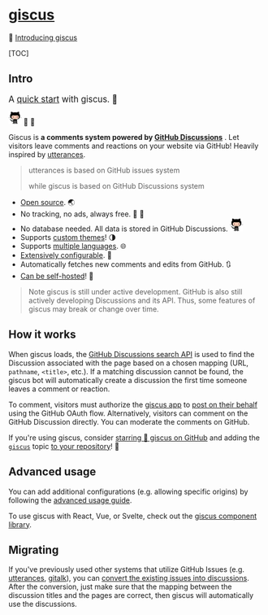 # [giscus](https://giscus.app/)



:link: [Introducing giscus](https://laymonage.com/posts/giscus)

[TOC]



## Intro

<big>A [quick start](https://www.secrss.com/articles/10325) with giscus. 🚀</big>



<img src="../../../../../Assets/Pics/octocat.png" alt=":octocat:" style="zoom:40%;" /> 💬 💎

Giscus is **a comments system powered by [GitHub Discussions](https://docs.github.com/en/discussions)** . Let visitors leave comments and reactions on your website via GitHub! Heavily inspired by [utterances](https://github.com/utterance/utterances).

> utterances is based on GitHub issues system
>
> while giscus is based on GitHub Discussions system



- [Open source](https://github.com/giscus/giscus). 🌏
- No tracking, no ads, always free. 📡 🚫
- No database needed. All data is stored in GitHub Discussions. <img src="../../../../../Assets/Pics/octocat.png" alt=":octocat:" style="zoom:40%;" />
- Supports [custom themes](https://github.com/giscus/giscus/blob/main/ADVANCED-USAGE.md#data-theme)! 🌗
- Supports [multiple languages](https://github.com/giscus/giscus/blob/main/CONTRIBUTING.md#adding-localizations). 🌐
- [Extensively configurable](https://github.com/giscus/giscus/blob/main/ADVANCED-USAGE.md). 🔧
- Automatically fetches new comments and edits from GitHub. 🔃
- [Can be self-hosted](https://github.com/giscus/giscus/blob/main/SELF-HOSTING.md)! 🤳

> Note giscus is still under active development. GitHub is also still actively developing Discussions and its API. Thus, some features of giscus may break or change over time.



## How it works

When giscus loads, the [GitHub Discussions search API](https://docs.github.com/en/graphql/guides/using-the-graphql-api-for-discussions#search) is used to find the Discussion associated with the page based on a chosen mapping (URL, `pathname`, `<title>`, etc.). If a matching discussion cannot be found, the giscus bot will automatically create a discussion the first time someone leaves a comment or reaction.

To comment, visitors must authorize the [giscus app](https://github.com/apps/giscus) to [post on their behalf](https://docs.github.com/en/developers/apps/identifying-and-authorizing-users-for-github-apps) using the GitHub OAuth flow. Alternatively, visitors can comment on the GitHub Discussion directly. You can moderate the comments on GitHub.

If you're using giscus, consider [starring 🌟 giscus on GitHub](https://github.com/giscus/giscus) and adding the [`giscus`](https://github.com/topics/giscus) topic [to your repository](https://docs.github.com/en/github/administering-a-repository/classifying-your-repository-with-topics)! 🎉



## Advanced usage

You can add additional configurations (e.g. allowing specific origins) by following the [advanced usage guide](https://github.com/giscus/giscus/blob/main/ADVANCED-USAGE.md).

To use giscus with React, Vue, or Svelte, check out the [giscus component library](https://github.com/giscus/giscus-component).



## Migrating

If you've previously used other systems that utilize GitHub Issues (e.g. [utterances](https://github.com/utterance/utterances), [gitalk](https://github.com/gitalk/gitalk)), you can [convert the existing issues into discussions](https://docs.github.com/en/discussions/managing-discussions-for-your-community/moderating-discussions#converting-an-issue-to-a-discussion). After the conversion, just make sure that the mapping between the discussion titles and the pages are correct, then giscus will automatically use the discussions.